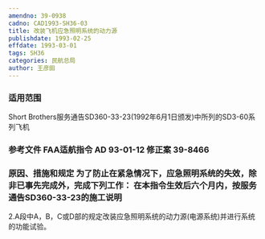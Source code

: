 ```yaml
---
amendno: 39-0938
cadno: CAD1993-SH36-03
title: 改装飞机应急照明系统的动力源
publishdate: 1993-02-25
effdate: 1993-03-01
tags: SH36
categories: 民航总局
author: 王彦田
---
```


### 适用范围 
Short Brothers服务通告SD360-33-23(1992年6月1日颁发)中所列的SD3-60系列飞机

### 参考文件    FAA适航指令 AD 93-01-12 修正案 39-8466 

### 原因、措施和规定 为了防止在紧急情况下，应急照明系统的失效，除非已事先完成外，完成下列工作：     在本指令生效后六个月内，按服务通告SD360-33-23的施工说明
2.A段中A，B，C或D部的规定改装应急照明系统的动力源(电源系统)并进行系统的功能试验。
